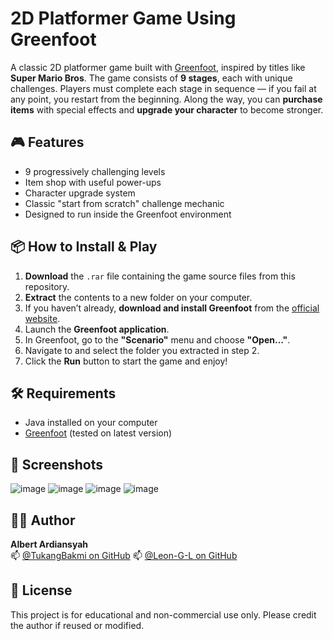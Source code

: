 # 2D Platformer Game Using Greenfoot

A classic 2D platformer game built with [Greenfoot](https://www.greenfoot.org/door), inspired by titles like **Super Mario Bros**. The game consists of **9 stages**, each with unique challenges. Players must complete each stage in sequence — if you fail at any point, you restart from the beginning. Along the way, you can **purchase items** with special effects and **upgrade your character** to become stronger.

## 🎮 Features

- 9 progressively challenging levels
- Item shop with useful power-ups
- Character upgrade system
- Classic "start from scratch" challenge mechanic
- Designed to run inside the Greenfoot environment

## 📦 How to Install & Play

1. **Download** the `.rar` file containing the game source files from this repository.
2. **Extract** the contents to a new folder on your computer.
3. If you haven’t already, **download and install Greenfoot** from the [official website](https://www.greenfoot.org/download).
4. Launch the **Greenfoot application**.
5. In Greenfoot, go to the **"Scenario"** menu and choose **"Open..."**.
6. Navigate to and select the folder you extracted in step 2.
7. Click the **Run** button to start the game and enjoy!

## 🛠 Requirements

- Java installed on your computer
- [Greenfoot](https://www.greenfoot.org/download) (tested on latest version)

## 📸 Screenshots
![image](https://github.com/user-attachments/assets/d426eb86-ae3b-4e01-becf-696726c7e75d)
![image](https://github.com/user-attachments/assets/f9b029bc-3356-40c4-a474-894a9bc8ab95)
![image](https://github.com/user-attachments/assets/e38d8bfd-b1f0-40bf-912b-a9d94197e0d3)
![image](https://github.com/user-attachments/assets/dfa90c1e-276c-48d4-bcde-b53b3fc66f1e)

## 🙋‍♂️ Author

**Albert Ardiansyah**  
📫 [@TukangBakmi on GitHub](https://github.com/TukangBakmi)
📫 [@Leon-G-L on GitHub](https://github.com/Leon-G-L)

## 📃 License

This project is for educational and non-commercial use only. Please credit the author if reused or modified.
